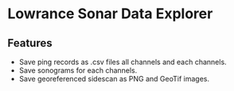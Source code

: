 # Lowrance Sonar Data Explorer

## Features
- Save ping records as .csv files all channels and each channels.
- Save sonograms for each channels.
- Save georeferenced sidescan as PNG and GeoTif images.